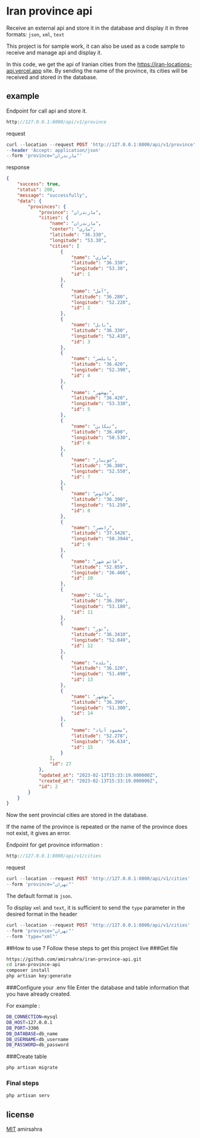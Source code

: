 # Iran province api
Receive an external api and store it in the database and display it in three formats: `json`, `xml`, `text`

This project is for sample work, it can also be used as a code sample to receive and manage api and display it.

In this code, we get the api of Iranian cities from the https://iran-locations-api.vercel.app site.
By sending the name of the province, its cities will be received and stored in the database.

## example
Endpoint for call api and store it.
```php
http://127.0.0.1:8000/api/v1/province
```
request
```php
curl --location --request POST 'http://127.0.0.1:8000/api/v1/province' 
--header 'Accept: application/json' 
--form 'province="مازندران"'
```
response
```json
{
    "success": true,
    "status": 200,
    "message": "successfully",
    "data": {
        "provinces": {
            "province": "مازندران",
            "cities": {
                "name": "مازندران",
                "center": "ساري",
                "latitude": "36.330",
                "longitude": "53.30",
                "cities": [
                    {
                        "name": "ساري",
                        "latitude": "36.330",
                        "longitude": "53.30",
                        "id": 1
                    },
                    {
                        "name": "آمل",
                        "latitude": "36.280",
                        "longitude": "52.220",
                        "id": 2
                    },
                    {
                        "name": "بابل",
                        "latitude": "36.330",
                        "longitude": "52.410",
                        "id": 3
                    },
                    {
                        "name": "بابلسر",
                        "latitude": "36.420",
                        "longitude": "52.390",
                        "id": 4
                    },
                    {
                        "name": "بهشهر",
                        "latitude": "36.420",
                        "longitude": "53.330",
                        "id": 5
                    },
                    {
                        "name": "تنكابن",
                        "latitude": "36.490",
                        "longitude": "50.530",
                        "id": 6
                    },
                    {
                        "name": "جويبار",
                        "latitude": "36.380",
                        "longitude": "52.550",
                        "id": 7
                    },
                    {
                        "name": "چالوس",
                        "latitude": "36.390",
                        "longitude": "51.250",
                        "id": 8
                    },
                    {
                        "name": "رامسر",
                        "latitude": "37.5426",
                        "longitude": "50.3944",
                        "id": 9
                    },
                    {
                        "name": "قائم شهر",
                        "latitude": "52.859",
                        "longitude": "36.466",
                        "id": 10
                    },
                    {
                        "name": "نكا",
                        "latitude": "36.390",
                        "longitude": "53.180",
                        "id": 11
                    },
                    {
                        "name": "نور",
                        "latitude": "36.3410",
                        "longitude": "52.049",
                        "id": 12
                    },
                    {
                        "name": "بلده",
                        "latitude": "36.120",
                        "longitude": "51.490",
                        "id": 13
                    },
                    {
                        "name": "نوشهر",
                        "latitude": "36.390",
                        "longitude": "51.300",
                        "id": 14
                    },
                    {
                        "name": "محمود آباد",
                        "latitude": "52.278",
                        "longitude": "36.634",
                        "id": 15
                    }
                ],
                "id": 27
            },
            "updated_at": "2023-02-13T15:33:19.000000Z",
            "created_at": "2023-02-13T15:33:19.000000Z",
            "id": 2
        }
    }
}
```
Now the sent provincial cities are stored in the database.

If the name of the province is repeated or the name of the province does not exist, it gives an error.

Endpoint for get province information :

```php
http://127.0.0.1:8000/api/v1/cities
```
request 
```php
curl --location --request POST 'http://127.0.0.1:8000/api/v1/cities' 
--form 'province="تهران"'
```
The default format is `json`. 

To display `xml` and `text`, it is sufficient to send the `type` parameter in the desired format in the header
```php
curl --location --request POST 'http://127.0.0.1:8000/api/v1/cities' 
--form 'province="تهران"' 
--form 'type="xml"'
```

##How to use ?
Follow these steps to get this project live
###Get file
```bash
https://github.com/amirsahra/iran-province-api.git
cd iran-province-api
composer install
php artisan key:generate
```
###Configure your .env file
Enter the database and table information that you have already created.

For example :
```bash
DB_CONNECTION=mysql
DB_HOST=127.0.0.1
DB_PORT=3306
DB_DATABASE=db_name
DB_USERNAME=db_username
DB_PASSWORD=db_password
```
###Create table
```bash
php artisan migrate
```
### Final steps
```bash
php artisan serv
```

## license
[MIT](https://choosealicense.com/licenses/mit/) amirsahra
